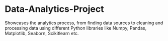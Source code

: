 # Data-Analytics-Project
Showcases the analytics process, from finding data sources to cleaning and processing data using different Python libraries like Numpy, Pandas, Matplotlib, Seaborn, Scikitlearn etc.
